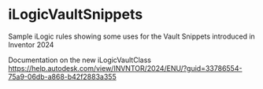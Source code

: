 # iLogicVaultSnippets
Sample iLogic rules showing some uses for the Vault Snippets introduced in Inventor 2024

Documentation on the new iLogicVaultClass
https://help.autodesk.com/view/INVNTOR/2024/ENU/?guid=33786554-75a9-06db-a868-b42f2883a355
